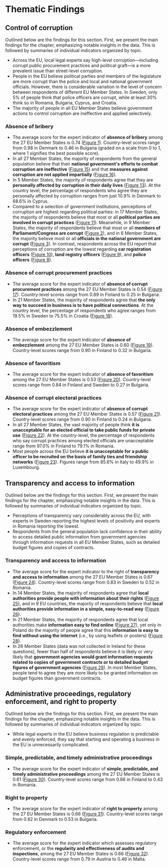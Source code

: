 # Thematic Findings

## Control of corruption

Outlined below are the findings for this section. First, we present the main findings for the chapter, emphasizing notable insights in the data. This is followed by summaries of individual indicators organized by topic.

- Across the EU, local legal experts say high-level corruption—including corrupt public procurement practices and political graft—is a more prevalent issue than street-level corruption.
- People in the EU believe political parties and members of the legislature are more corrupt than the police and local and national government officials. However, there is considerable variation in the level of concern between respondents of different EU Member States. In Sweden, only 5% of people think that police officers are corrupt, while at least 30% think so in Romania, Bulgaria, Cyprus, and Croatia.
- The majority of people in all EU Member States believe government actions to control corruption are ineffective and applied selectively.

### Absence of bribery

- The average score for the expert indicator of **absence of bribery** among the 27 EU Member States is 0.74 (<a class="crossref" href="#R3F1">Figure 1</a>). Country-level scores range from 0.98 in Denmark to 0.46 in Bulgaria (graded on a scale from 0 to 1, where 1 signifies the best possible score).
- In all 27 Member States, the majority of respondents from the general population believe that their **national government's efforts to combat corruption are ineffective** (<a class="crossref" href="#R3F17">Figure 15</a>) and that **measures against corruption are not applied impartially** (<a class="crossref" href="#R3F18">Figure 16</a>).
- In 5 Member States, the majority of respondents agree that they are **personally affected by corruption in their daily lives** (<a class="crossref" href="#R3F15">Figure 13</a>). At the country level, the percentage of respondents who agree they are personally affected by corruption ranges from just 10.9% in Denmark to 68.6% in Cyprus.
- Compared to a selection of government institutions, perceptions of corruption are highest regarding political parties: in 17 Member States, the majority of respondents believe that most or all **political parties are involved in corrupt practices** (<a class="crossref" href="#R3F11">Figure 11</a>). Meanwhile, in 9 Member States, the majority of respondents believe that most or all **members of Parliament/Congress are corrupt** (<a class="crossref" href="#R3F2">Figure 2</a>), and in 6 Member States, the majority believe most or all **officials in the national government are corrupt** (<a class="crossref" href="#R3F3">Figure 3</a>). In contrast, respondents across the EU report that perceptions of corruption are the lowest regarding **car registration officers** (<a class="crossref" href="#R3F10">Figure 10</a>), **land registry officers** (<a class="crossref" href="#R3F9">Figure 9</a>), and **police officers** (<a class="crossref" href="#R3F8">Figure 8</a>).

### Absence of corrupt procurement practices

- The average score for the expert indicator of **absence of corrupt procurement practices** among the 27 EU Member States is 0.54 (<a class="crossref" href="#R3F19">Figure 17</a>). Country-level scores range from 0.89 in Finland to 0.25 in Bulgaria.
- In 21 Member States, the majority of respondents agree that **the only way to succeed in business is to have political connections**. At the country level, the percentage of respondents who agree ranges from 19.5% in Sweden to 75.5% in Croatia (<a class="crossref" href="#R3F20">Figure 18</a>).

### Absence of embezzlement

- The average score for the expert indicator of **absence of embezzlement** among the 27 EU Member States is 0.60 (<a class="crossref" href="#R3F21">Figure 19</a>). Country-level scores range from 0.90 in Finland to 0.32 in Bulgaria.

### Absence of favoritism

- The average score for the expert indicator of **absence of favoritism** among the 27 EU Member States is 0.53 (<a class="crossref" href="#R3F22">Figure 20</a>). Country-level scores range from 0.84 in Finland and Sweden to 0.27 in Bulgaria.

### Absence of corrupt electoral practices

- The average score for the expert indicator of **absence of corrupt electoral practices** among the 27 EU Member States is 0.57 (<a class="crossref" href="#R3F23">Figure 21</a>). Country-level scores range from 0.90 in Finland to 0.24 in Bulgaria.
- In all 27 Member States, the vast majority of people think **it is unacceptable for an elected official to take public funds for private use** (<a class="crossref" href="#R3F24">Figure 22</a>). At the country-level, the percentage of respondents who say corrupt practices among elected officials are unacceptable range from 97.0% in Finland to 79.1% in Romania.
- Most people across the EU believe **it is unacceptable for a public officer to be recruited on the basis of family ties and friendship networks** (<a class="crossref" href="#R3F25">Figure 23</a>). Figures range from 85.6% in Italy to 49.9% in Luxembourg.

## Transparency and access to information

Outlined below are the findings for this section. First, we present the main findings for the chapter, emphasizing notable insights in the data. This is followed by summaries of individual indicators organized by topic. 

- Perceptions of transparency vary considerably across the EU, with experts in Sweden reporting the highest levels of positivity and experts in Romania reporting the lowest.
- Respondents from the general population lack confidence in their ability to access detailed public information from government agencies through information requests in all EU Member States, such as detailed budget figures and copies of contracts. 

### Transparency and access to information

- The average score for the expert indicator to the right of **transparency and access to information** among the 27 EU Member States is 0.67 (<a class="crossref" href="#R3F26">Figure 24</a>). Country-level scores range from 0.83 in Sweden to 0.52 in Romania.
- In 14 Member States, the majority of respondents agree that **local authorities provide people with information about their rights** (<a class="crossref" href="#R3F27">Figure 25</a>), and in 9 EU countries, the majority of respondents believe that **local authorities provide information in a simple, easy-to-read way** (<a class="crossref" href="#R3F28">Figure 26</a>).
- In 21 Member States, the majority of respondents agree that local authorities make **information easy to find online** (<a class="crossref" href="#R3F29">Figure 27</a>), yet only in Poland do the majority of people agree that this **information is easy to find without using the internet** (i.e., by using leaflets or posters) (<a class="crossref" href="#R3F30">Figure 28</a>).
- In 26 Member States (data was not collected in Ireland for these questions), fewer than half of respondents believe it is likely or very likely that **government agencies would grant information requests related to copies of government contracts or to detailed budget figures of government agencies** (<a class="crossref" href="#R3F31">Figure 29</a>). In most Member States, people tend to agree they are more likely to be granted information on budget figures than government contracts.

## Administrative proceedings, regulatory enforcement, and right to property

Outlined below are the findings for this section. First, we present the main findings for the chapter, emphasizing notable insights in the data. This is followed by summaries of individual indicators organized by topic. 

- While legal experts in the EU believe business regulation is predictable and evenly enforced, they say that starting and operating a business in the EU is unnecessarily complicated.

### Simple, predictable, and timely administrative proceedings

- The average score for the expert indicator of **simple, predictable, and timely administrative proceedings** among the 27 EU Member States is 0.61 (<a class="crossref" href="#R3F32">Figure 30</a>). Country-level scores range from 0.86 in Finland to 0.43 in Romania.

### Right to property

- The average score for the expert indicator of **right to property** among the 27 EU Member States is 0.66 (<a class="crossref" href="#R3F33">Figure 31</a>). Country-level scores range from 0.82 in Denmark to 0.53 in Bulgaria.

### Regulatory enforcement

- The average score for the expert indicator which assesses regulatory enforcement, or the **regularity and effectiveness of audits and inspections**, among the 27 EU Member States is 0.66 (<a class="crossref" href="#R3F34">Figure 32</a>). Country-level scores range from 0.79 in Austria to 0.46 in Malta.
